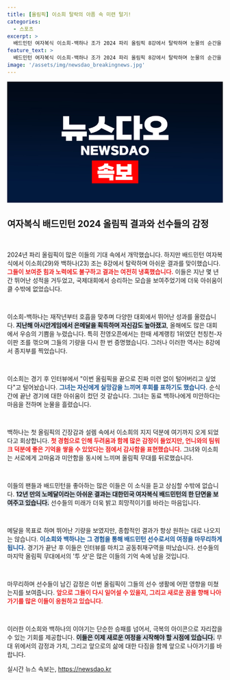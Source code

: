 ```yaml
---
title: [올림픽] 이소희 탈락의 아픔 속 미련 털기!
categories:
  - 스포츠
excerpt: >
  배드민턴 여자복식 이소희-백하나 조가 2024 파리 올림픽 8강에서 탈락하며 눈물의 순간을 맞이했다. 이소희는 하나에게 미안하다며 감정을 드러냈고, 백하나는 언니에 대한 고마움을 전했다. 두 선수의 마지막 올림픽 무대를 함께한 이들의 이야기, 지금 확인해보세요!
feature_text: >
  배드민턴 여자복식 이소희-백하나 조가 2024 파리 올림픽 8강에서 탈락하며 눈물의 순간을 맞이했다. 이소희는 하나에게 미안하다며 감정을 드러냈고, 백하나는 언니에 대한 고마움을 전했다. 두 선수의 마지막 올림픽 무대를 함께한 이들의 이야기, 지금 확인해보세요!
image: '/assets/img/newsdao_breakingnews.jpg'
---
```


<p><img src="/assets/img/newsdao_breakingnews.jpg" alt="firstkoreanews 속보" /></p>

<h2 data-ke-size="size26">여자복식 배드민턴 2024 올림픽 결과와 선수들의 감정</h2>

<p data-ke-size="size16">&nbsp;</p>

<p>2024년 파리 올림픽이 많은 이들의 기대 속에서 개막했습니다. 하지만 배드민턴 여자복식에서 이소희(29)와 백하나(23) 조는 8강에서 탈락하며 아쉬운 결과를 맞이했습니다. <b><span style="color: #ee2323;">그들이 보여준 힘과 노력에도 불구하고 결과는 여전히 냉혹했습니다.</span></b> 이들은 지난 몇 년간 뛰어난 성적을 거두었고, 국제대회에서 승리하는 모습을 보여주었기에 더욱 아쉬움이 클 수밖에 없었습니다. </p>

<p data-ke-size="size16">&nbsp;</p>

<p>이소희-백하나는 재작년부터 호흡을 맞추며 다양한 대회에서 뛰어난 성과를 올렸습니다. <b><span style="background-color: #21538527;">지난해 아시안게임에서 은메달을 획득하며 자신감도 높아졌고</span></b>, 올해에도 많은 대회에서 우승의 기쁨을 누렸습니다. 특히 전영오픈에서는 한때 세계랭킹 1위였던 천칭천-자이판 조를 꺾으며 그들의 기량을 다시 한 번 증명했습니다. 그러나 이러한 역사는 8강에서 종지부를 찍었습니다.</p>

<p data-ke-size="size16">&nbsp;</p>

<p>이소희는 경기 후 인터뷰에서 "이번 올림픽을 끝으로 진짜 미련 없이 털어버리고 싶었다"고 털어놨습니다. <b><span style="color: #1a5490;">그녀는 자신에게 실망감을 느끼며 후회를 표하기도 했습니다.</span></b> 순식간에 끝난 경기에 대한 아쉬움이 컸던 것 같습니다. 그녀는 동료 백하나에게 미안하다는 마음을 전하며 눈물을 흘렸습니다. </p>

<p data-ke-size="size16">&nbsp;</p>

<p>백하나는 첫 올림픽의 긴장감과 설렘 속에서 이소희의 지지 덕분에 여기까지 오게 되었다고 회상합니다. <b><span style="color: #ee2323;">첫 경험으로 인해 두려움과 함께 많은 감정이 들었지만, 언니와의 팀워크 덕분에 좋은 기억을 쌓을 수 있었다는 점에서 감사함을 표현했습니다.</span></b> 그녀와 이소희는 서로에게 고마움과 미안함을 동시에 느끼며 올림픽 무대를 뒤로했습니다. </p>

<p data-ke-size="size16">&nbsp;</p>

<p>이들의 팬들과 배드민턴을 좋아하는 많은 이들은 이 소식을 듣고 상심할 수밖에 없습니다. <b><span style="background-color: #21538527;">12년 만의 노메달이라는 아쉬운 결과는 대한민국 여자복식 배드민턴의 한 단면을 보여주고 있습니다.</span></b> 선수들의 미래가 더욱 밝고 희망적이기를 바라는 마음입니다. </p>

<p data-ke-size="size16">&nbsp;</p>

<p>메달을 목표로 하며 뛰어난 기량을 보였지만, 종합적인 결과가 항상 원하는 대로 나오지는 않습니다. <b><span style="color: #1a5490;">이소희와 백하나는 그 경험을 통해 배드민턴 선수로서의 여정을 마무리하게 됩니다.</span></b> 경기가 끝난 후 이들은 인터뷰를 마치고 공동취재구역을 떠났습니다. 선수들의 마지막 올림픽 무대에서의 '투 샷'은 많은 이들의 기억 속에 남을 것입니다. </p>

<p data-ke-size="size16">&nbsp;</p>

<p>마무리하며 선수들이 남긴 감정은 이번 올림픽이 그들의 선수 생활에 어떤 영향을 미쳤는지를 보여줍니다. <b><span style="color: #ee2323;">앞으로 그들이 다시 일어설 수 있을지, 그리고 새로운 꿈을 향해 나아가기를 많은 이들이 응원하고 있습니다.</span></b> </p>

<p data-ke-size="size16">&nbsp;</p>

<p>이러한 이소희와 백하나의 이야기는 단순한 승패를 넘어서, 극복의 아이콘으로 자리잡을 수 있는 기회를 제공합니다. <b><span style="background-color: #21538527;">이들은 이제 새로운 여정을 시작해야 할 시점에 있습니다.</span></b> 무대 위에서의 감정과 가치, 그리고 앞으로의 삶에 대한 다짐을 함께 앞으로 나아가기를 바랍니다.</p>
실시간 뉴스 속보는, <a href="https://newsdao.kr" rel="dofollow">https://newsdao.kr</a>


